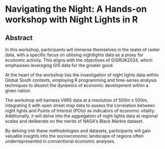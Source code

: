 # Navigating the Night: A Hands-on workshop with Night Lights in R

## Abstract

In this workshop, participants will immerse themselves in the realm of raster data, with a specific focus on utilising nightlights data as a proxy for economic activity. This aligns with the objectives of GISRUK2024, which emphasises leveraging GIS data for the greater good.

At the heart of the workshop lies the investigation of night lights data within Global South contexts, employing R programming and time-series analysis techniques to dissect the dynamics of economic development within a given nation.

The workshop will harness VIIRS data at a resolution of 500m x 500m, integrating it with open street map data to assess the correlation between night lights and Points of Interest (POIs) as indicators of economic vitality. Additionally, it will delve into the aggregation of night lights data at regional scales and deliberate on the merits of NASA's Black Marble dataset.

By delving into these methodologies and datasets, participants will gain valuable insights into the socioeconomic landscape of regions often underrepresented in conventional economic analyses.



